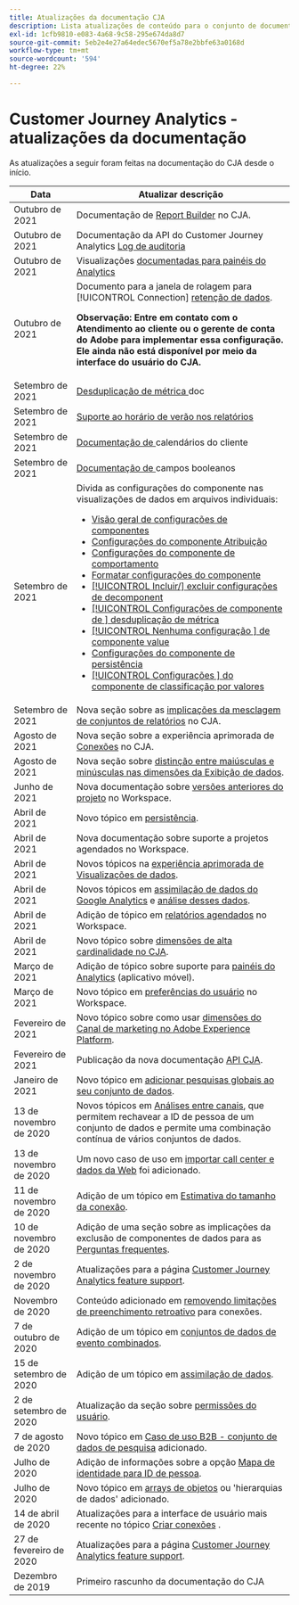 ```yaml
---
title: Atualizações da documentação CJA
description: Lista atualizações de conteúdo para o conjunto de documentação do Customer Journey Analytics desde dezembro de 2019.
exl-id: 1cfb9810-e083-4a68-9c58-295e674da8d7
source-git-commit: 5eb2e4e27a64edec5670ef5a78e2bbfe63a0168d
workflow-type: tm+mt
source-wordcount: '594'
ht-degree: 22%

---
```


# Customer Journey Analytics - atualizações da documentação

As atualizações a seguir foram feitas na documentação do CJA desde o início.

| Data | Atualizar descrição |
| --- | --- |
| Outubro de 2021 | Documentação de [Report Builder](https://experienceleague.adobe.com/docs/analytics-platform/using/cja-reportbuilder/report-buider-overview.html#) no CJA. |
| Outubro de 2021 | Documentação da API do Customer Journey Analytics [Log de auditoria](https://adobe.io/cja-apis/docs/endpoints/auditlogs/) |
| Outubro de 2021 | Visualizações [documentadas para painéis do Analytics](https://experienceleague.adobe.com/docs/analytics-platform/using/cja-dashboards/create-scorecard.html?lang=en#apply-visualizations) |
| Outubro de 2021 | Documento para a janela de rolagem para [!UICONTROL Connection] [retenção de dados](https://experienceleague.adobe.com/docs/analytics-platform/using/cja-connections/manage-connections.html?lang=en#set-rolling-window-for-connection-data-retention).<p>**Observação: Entre em contato com o Atendimento ao cliente ou o gerente de conta do Adobe para implementar essa configuração. Ele ainda não está disponível por meio da interface do usuário do CJA.** |
| Setembro de 2021 | [Desduplicação de métrica ](https://experienceleague.adobe.com/docs/analytics-platform/using/cja-dataviews/component-settings/metric-deduplication.html?lang=pt-BR) doc |
| Setembro de 2021 | [Suporte ao horário de verão nos relatórios](https://experienceleague.adobe.com/docs/analytics-platform/using/cja-dataviews/create-dataview.html?lang=pt-BR#calendar) |
| Setembro de 2021 | [Documentação de ](https://experienceleague.adobe.com/docs/analytics-platform/using/cja-dataviews/create-dataview.html?lang=en#calendar) calendários do cliente |
| Setembro de 2021 | [Documentação de ](https://experienceleague.adobe.com/docs/analytics-platform/using/cja-dataviews/component-settings/behavior.html?lang=pt-BR) campos booleanos |
| Setembro de 2021 | Divida as configurações do componente nas visualizações de dados em arquivos individuais:<ul><li>[ Visão geral de configurações de componentes](/help/data-views/component-settings/overview.md)</li><li>[ Configurações do componente Atribuição](/help/data-views/component-settings/attribution.md)</li><li>[ Configurações do componente de comportamento](/help/data-views/component-settings/behavior.md)</li><li>[ Formatar configurações do componente](/help/data-views/component-settings/format.md)</li><li>[[!UICONTROL Incluir/] excluir configurações de decomponent](/help/data-views/component-settings/include-exclude-values.md)</li><li>[[!UICONTROL Configurações de componente de ] desduplicação de métrica](/help/data-views/component-settings/metric-deduplication.md)</li><li>[[!UICONTROL Nenhuma configuração ] de componente value](/help/data-views/component-settings/no-value-options.md)</li><li>[ Configurações do componente de persistência](/help/data-views/component-settings/persistence.md)</li><li>[[!UICONTROL Configurações ] do componente de classificação por valores](/help/data-views/component-settings/value-bucketing.md)</li></ul> |
| Setembro de 2021 | Nova seção sobre as [implicações da mesclagem de conjuntos de relatórios](https://experienceleague.adobe.com/docs/analytics-platform/using/cja-overview/cja-faq.html?lang=pt-BR#6.-considerações-quando-mesclagem-report-suites-em-cja) no CJA. |
| Agosto de 2021 | Nova seção sobre a experiência aprimorada de [Conexões](https://experienceleague.adobe.com/docs/analytics-platform/using/cja-connections/manage-connections.html?lang=en) no CJA. |
| Agosto de 2021 | Nova seção sobre [distinção entre maiúsculas e minúsculas nas dimensões da Exibição de dados](https://experienceleague.adobe.com/docs/analytics-platform/using/cja-dataviews/create-dataview.html?lang=pt-BR#configure-behavior-settings). |
| Junho de 2021 | Nova documentação sobre [versões anteriores do projeto](https://experienceleague.adobe.com/docs/analytics-platform/using/cja-workspace/build-workspace-project/save-projects.html?lang=en#previous-version) no Workspace. |
| Abril de 2021 | Novo tópico em [persistência](data-views/component-settings/persistence.md). |
| Abril de 2021 | Nova documentação sobre suporte a projetos agendados no Workspace. |
| Abril de 2021 | Novos tópicos na [experiência aprimorada de Visualizações de dados](/help/data-views/data-views.md). |
| Abril de 2021 | Novos tópicos em [assimilação de dados do Google Analytics](/help/use-cases/ga-to-cja.md) e [análise desses dados](/help/use-cases/ga-to-cja-reporting.md). |
| Abril de 2021 | Adição de tópico em [relatórios agendados](/help/analysis-workspace/curate-share/t-schedule-report.md) no Workspace. |
| Abril de 2021 | Novo tópico sobre [dimensões de alta cardinalidade no CJA](/help/components/dimensions/high-cardinality.md). |
| Março de 2021 | Adição de tópico sobre suporte para [painéis do Analytics](/help/mobile-app/home.md) (aplicativo móvel). |
| Março de 2021 | Novo tópico em [preferências do usuário](/help/analysis-workspace/user-preferences.md) no Workspace. |
| Fevereiro de 2021 | Novo tópico sobre como usar [dimensões do Canal de marketing no Adobe Experience Platform](/help/use-cases/marketing-channels.md). |
| Fevereiro de 2021 | Publicação da nova documentação [API CJA](https://www.adobe.io/cja-apis/docs/). |
| Janeiro de 2021 | Novo tópico em [adicionar pesquisas globais ao seu conjunto de dados](/help/use-cases/global-lookups.md). |
| 13 de novembro de 2020 | Novos tópicos em [Análises entre canais](/help/connections/cca/overview.md), que permitem rechavear a ID de pessoa de um conjunto de dados e permite uma combinação contínua de vários conjuntos de dados. |
| 13 de novembro de 2020 | Um novo caso de uso em [importar call center e dados da Web](/help/use-cases/call-center.md) foi adicionado. |
| 11 de novembro de 2020 | Adição de um tópico em [Estimativa do tamanho da conexão](/help/connections/estimate-connection-size.md). |
| 10 de novembro de 2020 | Adição de uma seção sobre as implicações da exclusão de componentes de dados para as [Perguntas frequentes](/help/getting-started/cja-faq.md). |
| 2 de novembro de 2020 | Atualizações para a página [Customer Journey Analytics feature support](/help/getting-started/cja-aa.md). |
| Novembro de 2020 | Conteúdo adicionado em [removendo limitações de preenchimento retroativo](https://experienceleague.adobe.com/docs/analytics-platform/using/cja-connections/create-connection.html?lang=en#backfill-historical-data) para conexões. |
| 7 de outubro de 2020 | Adição de um tópico em [conjuntos de dados de evento combinados](/help/connections/combined-dataset.md). |
| 15 de setembro de 2020 | Adição de um tópico em [assimilação de dados](/help/use-cases/data-ingestion.md). |
| 2 de setembro de 2020 | Atualização da seção sobre [permissões do usuário](https://experienceleague.adobe.com/docs/analytics-platform/using/cja-overview/cja-overview.html?lang=pt-BR). |
| 7 de agosto de 2020 | Novo tópico em [Caso de uso B2B - conjunto de dados de pesquisa](/help/use-cases/b2b.md) adicionado. |
| Julho de 2020 | Adição de informações sobre a opção [Mapa de identidade para ID de pessoa](https://experienceleague.adobe.com/docs/analytics-platform/using/cja-connections/create-connection.html?lang=pt-BR). |
| Julho de 2020 | Novo tópico em [arrays de objetos](/help/use-cases/object-arrays.md) ou &#39;hierarquias de dados&#39; adicionado. |
| 14 de abril de 2020 | Atualizações para a interface de usuário mais recente no tópico [Criar conexões](/help/connections/create-connection.md) . |
| 27 de fevereiro de 2020 | Atualizações para a página [Customer Journey Analytics feature support](/help/getting-started/cja-aa.md). |
| Dezembro de 2019 | Primeiro rascunho da documentação do CJA |
